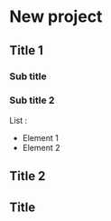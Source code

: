 # New project

## Title 1

### Sub title
### Sub title 2

List :
* Element 1
* Element 2


## Title 2

## Title 